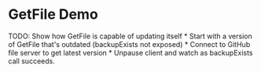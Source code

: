 # GetFile Demo
TODO: Show how GetFile is capable of updating itself
	* Start with a version of GetFile that's outdated (backupExists not exposed)
	* Connect to GitHub file server to get latest version
	* Unpause client and watch as backupExists call succeeds.
